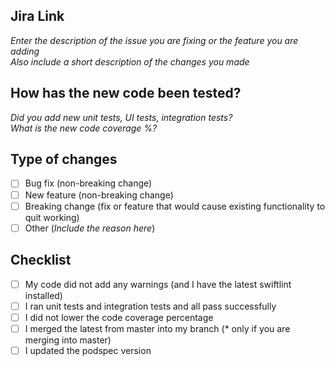 ## Jira Link


_Enter the description of the issue you are fixing or the feature you are adding_  
_Also include a short description of the changes you made_

## How has the new code been tested?

_Did you add new unit tests, UI tests, integration tests?_  
_What is the new code coverage %?_

## Type of changes
- [ ] Bug fix (non-breaking change)
- [ ] New feature (non-breaking change)
- [ ] Breaking change (fix or feature that would cause existing functionality to quit working)  
- [ ] Other (_Include the reason here_)

## Checklist
- [ ] My code did not add any warnings (and I have the latest swiftlint installed)
- [ ] I ran unit tests and integration tests and all pass successfully
- [ ] I did not lower the code coverage percentage
- [ ] I merged the latest from master into my branch (* only if you are merging into master)
- [ ] I updated the podspec version 
